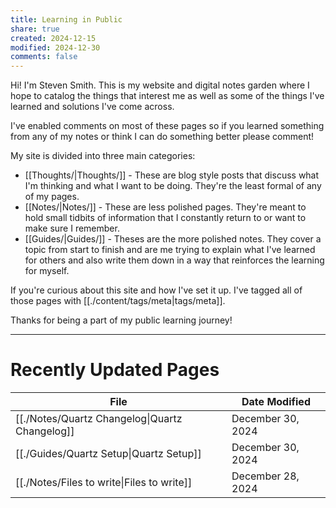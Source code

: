 ```yaml
---
title: Learning in Public
share: true
created: 2024-12-15
modified: 2024-12-30
comments: false
---
```


Hi! I'm Steven Smith. This is my website and digital notes garden where I hope to catalog the things that interest me as well as some of the things I've learned and solutions I've come across.

I've enabled comments on most of these pages so if you learned something from any of my notes or think I can do something better please comment!

My site is divided into three main categories:
- [[Thoughts/|Thoughts/]] - These are blog style posts that discuss what I'm thinking and what I want to be doing. They're the least formal of any of my pages.
- [[Notes/|Notes/]] - These are less polished pages. They're meant to hold small tidbits of information that I constantly return to or want to make sure I remember.
- [[Guides/|Guides/]]  - Theses are the more polished notes. They cover a topic from start to finish and are me trying to explain what I've learned for others and also write them down in a way that reinforces the learning for myself.

If you're curious about this site and how I've set it up. I've tagged all of those pages with [[./content/tags/meta|tags/meta]]. 

Thanks for being a part of my public learning journey!




---
# Recently Updated Pages
| File                                            | Date Modified     |
| ----------------------------------------------- | ----------------- |
| [[./Notes/Quartz Changelog\|Quartz Changelog]] | December 30, 2024 |
| [[./Guides/Quartz Setup\|Quartz Setup]]        | December 30, 2024 |
| [[./Notes/Files to write\|Files to write]]     | December 28, 2024 |

